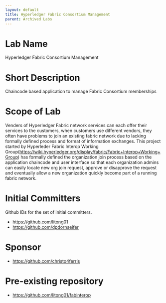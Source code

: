 ```yaml
---
layout: default
title: Hyperledger Fabric Consortium Management
parent: Archived Labs
---
```

# Lab Name
Hyperledger Fabric Consortium Management

# Short Description
Chaincode based application to manage Fabric Consortium memberships

# Scope of Lab
Venders of Hyperledger Fabric network services can each offer their services to the customers,
when customers use different vendors, they often have problems to join an existing fabric
network due to lacking formally defined process and format of information exchanges. This
project started by Hyperleder Fabric Interop Working Group(https://wiki.hyperledger.org/display/fabric/Fabric+Interop+Working+Group)
has formally defined the organization join process based on the application chaincode and
user interface so that each organization admins can easily locate new org join request,
approve or disapprove the request and eventually allow a new organization quickly
become part of a running fabric network.

# Initial Committers
Github IDs for the set of initial committers.
- https://github.com/litong01
- https://github.com/dpdornseifer


# Sponsor
- https://github.com/christo4ferris

# Pre-existing repository
- https://github.com/litong01/fabinterop

